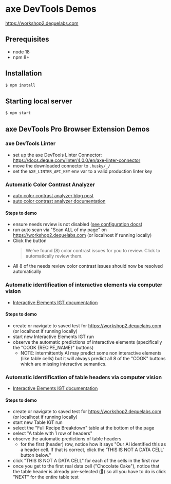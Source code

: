 # axe DevTools Demos

https://workshop2.dequelabs.com

## Prerequisites

- node 18
- npm 8+

## Installation

```sh
$ npm install
```

## Starting local server

```sh
$ npm start
```

## axe DevTools Pro Browser Extension Demos

### axe DevTools Linter

- set up the axe DevTools Linter Connector: https://docs.deque.com/linter/4.0.0/en/axe-linter-connector
- move the downloaded connector to `.husky/_/`
- set the `AXE_LINTER_API_KEY` env var to a valid production linter key

### Automatic Color Contrast Analyzer

- [auto color contrast analyzer blog post](https://www.deque.com/blog/axe-devtools-extension-update-new-color-contrast-analyzer/)
- [auto color contrast analyzer documentation](https://docs.deque.com/devtools-html/4.0.0/en/devtools-color-contrast-resolver)

#### Steps to demo

- ensure needs review is not disabled ([see configuration docs](https://docs.deque.com/devtools-html/4.0.0/en/devtools-configuration#general-settings))
- run auto scan via "Scan ALL of my page" on https://workshop2.dequelabs.com (or localhost if running locally)
- Click the button
  > We've found (8) color contrast issues for you to review. Click to automatically review them.
- All 8 of the needs review color contrast issues should now be resolved automatically

### Automatic identification of interactive elements via computer vision

- [Interactive Elements IGT documentation](https://docs.deque.com/devtools-html/4.0.0/en/devtools-igt-interactive-elements)

#### Steps to demo

- create or navigate to saved test for https://workshop2.dequelabs.com (or localhost if running locally)
- start new Interactive Elements IGT run
- observe the automatic predictions of interactive elements (specifically the "COOK {RECIPE_NAME}" buttons)
  - NOTE: intermittently AI may predict some non interactive elements (like table cells) but it will always predict all 8 of the "COOK" buttons which are missing interactive semantics.

### Automatic identification of table headers via computer vision

- [Interactive Elements IGT documentation](https://docs.deque.com/devtools-html/4.0.0/en/devtools-igt-table)

#### Steps to demo

- create or navigate to saved test for https://workshop2.dequelabs.com (or localhost if running locally)
- start new Table IGT run
- select the "Full Recipe Breakdown" table at the bottom of the page
- select "A table with 1 row of headers"
- observe the automatic predictions of table headers
  - for the first (header) row, notice how it says "Our AI identified this as a header cell. If that is correct, click the 'THIS IS NOT A DATA CELL' button below."
- click "THIS IS NOT A DATA CELL" for each of the cells in the first row
- once you get to the first real data cell ("Chocolate Cake"), notice that the table header is already pre-selected (:robot:) so all you have to do is click "NEXT" for the entire table test
